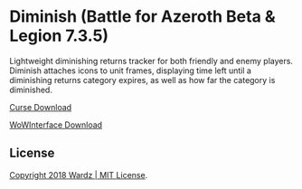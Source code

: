 # Diminish (Battle for Azeroth Beta & Legion 7.3.5)
Lightweight diminishing returns tracker for both friendly and enemy players.
Diminish attaches icons to unit frames, displaying time left until a diminishing returns category expires,
as well as how far the category is diminished.


[Curse Download](https://www.curseforge.com/wow/addons/diminish)


[WoWInterface Download](https://www.wowinterface.com/downloads/info23628-DiminishDRTracker.html)

## License
[Copyright 2018 Wardz | MIT License](https://opensource.org/licenses/mit-license.php).
